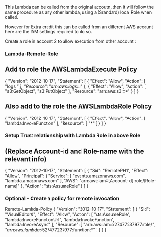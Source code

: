 This Lambda can be called  from the original accoutn, then it will follow the same procedure as any other lambda,  using a (Srandard) local Role when called.

However for Extra credit this can be called from an different AWS account  here are the IAM settings required to do so.

Create a role in account 2 to allow execution from other account :

### Lambda-Remote-Role

## Add to role the AWSLambdaExecute Policy

{
    "Version": "2012-10-17",
    "Statement": [
        {
            "Effect": "Allow",
            "Action": [
                "logs:*"
            ],
            "Resource": "arn:aws:logs:*:*:*"
        },
        {
            "Effect": "Allow",
            "Action": [
                "s3:GetObject",
                "s3:PutObject"
            ],
            "Resource": "arn:aws:s3:::*"
        }
    ]
}

## Also add to the role the AWSLambdaRole Policy

{
    "Version": "2012-10-17",
    "Statement": [
        {
            "Effect": "Allow",
            "Action": [
                "lambda:InvokeFunction"
            ],
            "Resource": [
                "*"
            ]
        }
    ]
}

### Setup Trust relationship with Lambda Role in above Role

## (Replace Account-id and Role-name with the relevant info)

{
    "Version": "2012-10-17",
    "Statement": [
        {
            "Sid": "RemotePH1",
            "Effect": "Allow",
            "Principal": {
                "Service": [
                    "events.amazonaws.com",
                    "lambda.amazonaws.com"
                ],
                "AWS": "arn:aws:iam::[Account-id]:role/[Role-name]"
            },
            "Action": "sts:AssumeRole"
        }
    ]
}

### Optional - Create a policy for remote invocation

Remote-Lambda-Policy
{
    "Version": "2012-10-17",
    "Statement": [
        {
            "Sid": "VisualEditor0",
            "Effect": "Allow",
            "Action": [
                "sts:AssumeRole",
                "lambda:InvokeFunctionUrl",
                "lambda:InvokeFunction",
                "lambda:InvokeAsync"
            ],
            "Resource": [
                "arn:aws:iam::527477237977:role/*",
                "arn:aws:lambda:*:527477237977:function:*"
            ]
        }
    ]
}